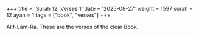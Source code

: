 +++
title = 'Surah 12, Verses 1'
date = '2025-08-27'
weight = 1597
surah = 12
ayah = 1
tags = ["book", "verses"]
+++

Alif-Lãm-Ra. These are the verses of the clear Book.